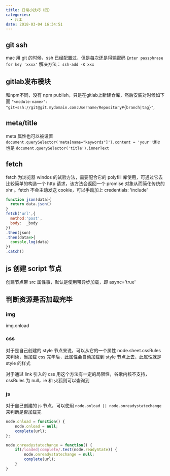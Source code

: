 ```yaml
---
title: 日常小技巧（四）
categories:
  - 尺工
date: 2018-03-04 16:34:51
---
```

<p></p>
<!-- more -->

## git ssh
mac 用 git 的时候，ssh 已经配置过，但是每次还是得输密码 `Enter passphrase for key 'xxxx'`
解决方法： `ssh-add -K xxx`

## gitlab发布模块
和npm不同，没有 npm publish，只是在gitlab上新建仓库，然后安装对时候如下面
`"<module-name>": "git+ssh://git@git.mydomain.com:Username/Repository#{branch|tag}"`,
## meta/title
meta 属性也可以被设置`document.querySelector('meta[name="keywords"]').content = 'your'`
title 也是 `document.querySelector('title').innerText`
## fetch
fetch 为浏览器 windos 的试验方法，需要配合它的 polyfill 库使用，可通过它去比较简单的构造一个 http 请求，该方法会返回一个 promise 对象从而简化传统的 xhr 。fetch 不会主动发送 cookie，可以手动加上 credentials: 'include'
```js
function json(data){
  return data.json()
}
fetch('url',{
  method:'post',
  body:  _body
})
.then(json)
.then(data=>{
  console,log(data)
})
.catch()
```


## js 创建 script 节点
创建节点带 src 属性事，默认是使用带异步加载，即 async='true'


## 判断资源是否加载完毕

### img
img.onload

### css
对于是自己创建的 style 节点来说，可以从它的一个属性 node.sheet.cssRules 来判读，当加载 css 完毕后，此属性会自动加载到 style 节点上去，此属性就是 style 的样式

对于通过 link 引入的 css 用这个方法有一定的局限性，谷歌内核不支持，cssRules 为 null，ie 和 火狐则可以查询到

### js
对于自己创建的 js 节点，可以使用 `node.onload || node.onreadystatechange`来判断是否加载完
```js
node.onload = function() {
    node.onload = null;
    complete(url);
};

node.onreadystatechange = function() {
    if(/loaded|complete/.test(node.readyState)) {
        node.onreadystatechange = null;
        complete(url);
    }
}
```